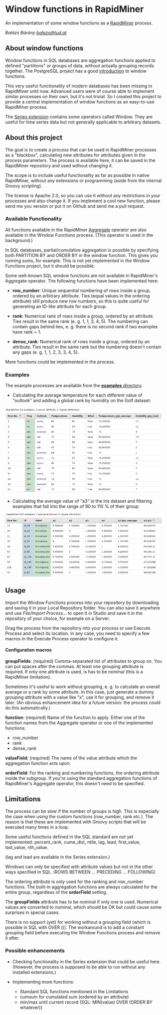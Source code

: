# Window functions in RapidMiner

An implementation of some window functions as a [RapidMiner](https://rapidminer.com/) process.

_Balázs Bárány <balazs@tud.at>_

## About window functions

Window functions in SQL databases are aggregation functions applied to defined
"partitions" or groups of data, without actually grouping records together. The
PostgreSQL project has a good 
[introduction](https://www.postgresql.org/docs/current/static/tutorial-window.html)
to window functions. 

This very useful functionality of modern databases has been missing in
RapidMiner until now. Advanced users were of course able to implement similar
processes on their own, but it's not trivial. So I created this project to
provide a central implementation of window functions as an easy-to-use
RapidMiner process.

The [Series extension](https://marketplace.rapidminer.com/UpdateServer/faces/product_details.xhtml?productId=rmx_series)
contains some operators called Window. They are useful for time series data but
not generally applicable to arbitrary datasets. 

## About this project

The goal is to create a process that can be used in RapidMiner processes as a
"blackbox", calculating new attributes for attributes given in the process
parameters. The process is available here, it can be saved in the RapidMiner
repository and used without changing it.

The scope is to include useful functionality as far as possible in native
RapidMiner, without any extensions or programming (aside from the internal
Groovy scripting). 

The license is Apache 2.0, so you can use it without any restrictions in your
processes and also change it. If you implement a cool new function, please send
me you version or put it on Github and send me a pull request.

### Available Functionality

All functions available in the RapidMiner 
[Aggregate](http://docs.rapidminer.com/studio/operators/blending/table/grouping/aggregate.html) 
operator are also available in the Window Functions process. (This operator is
used in the background.)

In SQL databases, partial/cumulative aggregation is possible by specifying both
PARTITION BY and ORDER BY in the window function. This gives you running sums,
for example. This is not yet implemented in the Window Functions project, but it
should be possible.

Some well-known SQL window functions are not available in RapidMiner's Aggregate
operator. The following functions have been implemented here:

- **row_number**: Unique sequential numbering of rows inside a group, ordered by
  an arbitrary attribute. Ties (equal values in the ordering attribute) still
  produce new row numbers, so this is quite useful for genereting an ID-like
  attribute for each group.

- **rank**: Numerical rank of rows inside a group, ordered by an attribute. Ties
  result in the same rank (e. g. 1, 1, 3, 4, 5). The numbering can contain gaps
  behind ties, e. g. there is no second rank if two examples have rank = 1.

- **dense_rank**: Numerical rank of rows inside a group, ordered by an
  attribute. Ties result in the same rank but the numbering doesn't contain any
  gaps (e. g. 1, 1, 2, 3, 3, 4, 5). 

More functions could be implemented in the process.

### Examples

The example processes are available from the [**examples** directory](examples/). 

- Calculating the average temperature for each different value of "outlook" and
adding a global rank by humidity on the Golf dataset:

![Golf with average temperature and humidity rank](images/golf-temperature-humidity.png)

- Calculating the average value of "a3" in the Iris dataset and filtering examples
that fall into the range of 90 to 110 % of their group:

![Iris with average temperature by group](images/iris-average-filter.png)


## Usage

Import the Window Functions process into your repository by downloading and
saving it in your Local Repository folder. You can also save it anywhere and use
_File/Import Process..._ to open it in Studio and save it in the repository of
your choice, for example on a Server.

Drag the process from the repository into your process or use Execute Process
and select its location. In any case, you need to specify a few macros in the
Execute Process operator to configure it.

#### Configuration macros

**groupFields**: (required) Comma-separated list of attributes to group on. You
can put spaces after the commas. At least one grouping attribute is required. If
only one attribute is used, is has to be nominal (this is a RapidMiner
limitation). 

Sometimes it's useful to work without grouping, e. g. to calculate an overall
average or a rank by some attribute. In this case, just generate a dummy
grouping attribute with a value like "x", use it for grouping, and remove it
later. (An obvious enhancement idea for a future version: the process could do
this automatically.)

**function**: (required) Name of the function to apply. Either one of the function names
from the Aggregate operator or one of the implemented functions:

- row_number
- rank 
- dense_rank

**valueField**: (required) The name of the value attribute which the aggregation function
acts upon. 

**orderField**: For the ranking and numbering functions, the ordering attribute
inside the subgroup. If you're using the standard aggregation functions of
RapidMiner's Aggregate operator, this doesn't need to be specified.

## Limitations

The process can be slow if the number of groups is high. This is especially the
case when using the custom functions (row_number, rank etc.). The reason is that
these are implemented with Groovy scripts that will be executed many times in a loop. 

Some useful functions defined in the SQL standard are not yet implemented:
percent_rank, cume_dist, ntile, lag, lead, first_value, last_value, nth_value.

(lag and lead are available in the Series extension.)

Windows can only be specified with attribute values but not in the other ways
specified in SQL. (ROWS BETWEEN ... PRECEDING ... FOLLOWING)

The ordering attribute is only used for the ranking and row_number functions.
The built-in aggregation functions are always calculated for the entire group,
regardless of the **orderField** setting. 

The **groupFields** attribute has to be nominal if only one is used. Numerical
values are converted to nominal, which should be OK but could cause some
surprises in special cases.

There is no support (yet) for working without a grouping field (which is
possible in SQL with OVER ()). The workaround is to add a constant grouping
field before executing the Window Functions process and remove it after.

### Possible enhancements

* Checking functionality in the Series extension that could be useful here.
(However, the process is supposed to be able to run without any installed
extensions.)

* Implementing more functions:
  * Standard SQL functions mentioned in the Limitations
  * cumsum for cumulated sum (ordered by an attribute)
  * min/max until current record (SQL: MIN(value) OVER (ORDER BY whatever))
